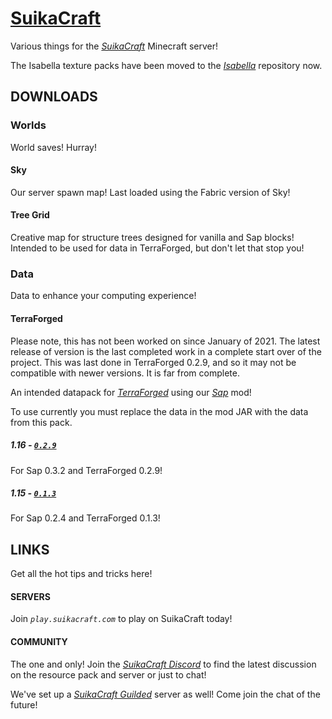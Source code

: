 # [SuikaCraft](http://suikacraft.com)

Various things for the *[SuikaCraft](https://github.com/yurisuika/SuikaCraft)* Minecraft server!

The Isabella texture packs have been moved to the *[Isabella](https://github.com/yurisuika/Isabella)* repository now.

## DOWNLOADS

### Worlds

World saves! Hurray!

#### Sky

Our server spawn map! Last loaded using the Fabric version of Sky!

#### Tree Grid

Creative map for structure trees designed for vanilla and Sap blocks! Intended to be used for data in TerraForged, but don't let that stop you!

### Data

Data to enhance your computing experience!

#### TerraForged

Please note, this has not been worked on since January of 2021. The latest release of version is the last completed work in a complete start over of the project. This was last done in TerraForged 0.2.9, and so it may not be compatible with newer versions. It is far from complete.

An intended datapack for *[TerraForged](https://github.com/TerraForged/TerraForged)* using our *[Sap](https://github.com/yurisuika/Sap)* mod!

To use currently you must replace the data in the mod JAR with the data from this pack.

##### 1.16 - [*`0.2.9`*](https://github.com/yurisuika/SuikaCraft/tree/master/TerraForged%200.2.9)

For Sap 0.3.2 and TerraForged 0.2.9!

##### 1.15 - [*`0.1.3`*](https://github.com/yurisuika/SuikaCraft/tree/master/TerraForged%200.1.3)

For Sap 0.2.4 and TerraForged 0.1.3!

## LINKS

Get all the hot tips and tricks here!

#### SERVERS

Join *`play.suikacraft.com`* to play on SuikaCraft today!

#### COMMUNITY

The one and only! Join the *[SuikaCraft Discord](https://discord.gg/0zdNEkQle7Qg9C1H)* to find the latest discussion on the resource pack and server or just to chat!

We've set up a *[SuikaCraft Guilded](https://www.guilded.gg/i/Z2yNYwAk)* server as well! Come join the chat of the future!
